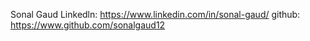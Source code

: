 Sonal Gaud
Linkedln: https://www.linkedin.com/in/sonal-gaud/
github: https://www.github.com/sonalgaud12
